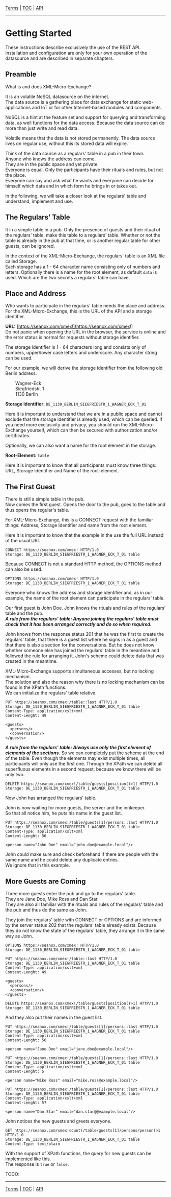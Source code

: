 [Terms](terms.md) | [TOC](README.md) | [API](api.md)
- - -

# Getting Started

These instructions describe exclusively the use of the REST API.  
Installation and configuration are only for your own operation of the
datasource and are described in separate chapters.


## Preamble

What is and does XML-Micro-Exchange?

It is an volatile NoSQL datasource on the internet.  
The data source is a gathering place for data exchange for static
web-applications and IoT or for other Internet-based modules and components.

NoSQL is a hint at the feature set and support for querying and transforming
data, as well functions for the data access. Because the data source can do
more than just write and read data.  

Volatile means that the data is not stored permanently. The data source lives
on regular use, without this its stored data will expire.

Think of the data source as a regulars' table in a pub in their town.  
Anyone who knows the address can come.  
They are in the public space and yet private.  
Everyone is equal. Only the participants have their rituals and rules, but not
the place.  
Everyone can say and ask what he wants and everyone can decide for himself
which data and in which form he brings in or takes out.

In the following, we will take a closer look at the regulars' table and
understand, implement and use.


## The Regulars' Table

It in a simple table in a pub.
Only the presence of guests and their ritual of the regulars' table, make this
table to a regulars' table. Whether or not the table is already in the pub at
that time, or is another regular table for other guests, can be ignored.

In the context of the XML-Micro-Exchange, the regulars' table is an XML file
called Storage.  
Each storage has a 1 - 64 character name consisting only of numbers and letters.
Optionally there is a name for the root element, as default `data` is used.
Which are the two secrets a regulars' table can have.  


## Place and Address

Who wants to participate in the regulars' table needs the place and address.  
For the XML-Micro-Exchange, this is the URL of the API and a storage
identifier.

__URL:__ [https://seanox.com/xmex!](https://seanox.com/xmex!)  
Do not panic when opening the URL in the browser, the service is online and the
error status is normal for requests without storage identifier.

The storage identifier is 1 - 64 characters long and consists only of numbers,
upper/lower case letters and underscore. Any character string can be used.

For our example, we will derive the storage identifier from the following old
Berlin address.

&#160;&#160;&#160;&#160;&#160;&#160;&#160;&#160;Wagner-Eck  
&#160;&#160;&#160;&#160;&#160;&#160;&#160;&#160;Siegfriedstr. 1  
&#160;&#160;&#160;&#160;&#160;&#160;&#160;&#160;1130 Berlin

__Storage Identifier:__ `DE_1130_BERLIN_SIEGFRIESTR_1_WAGNER_ECK_T_01`

Here it is important to understand that we are in a public space and cannot
exclude that the storage identifier is already used, which can be queried. If
you need more exclusivity and privacy, you should run the XML-Micro-Exchange
yourself, which can then be secured with authorization and/or certificates.

Optionally, we can also want a name for the root element in the storage.

__Root-Element:__ `table`

Here it is important to know that all participants must know three things: URL,
Storage Identifier and Name of the root-element.


## The First Guest

There is still a simple table in the pub.  
Now comes the first guest. Opens the door to the pub, goes to the table and
thus opens the regular's table.

For XML-Micro-Exchange, this is a CONNECT request with the familiar things:
Address, Storage Identifier and name from the root element.

Here it is important to know that the example in the use the full URL instead
of the usual URI.

```
CONNECT https://seanox.com/xmex! HTTP/1.0
Storage: DE_1130_BERLIN_SIEGFRIESTR_1_WAGNER_ECK_T_01 table
```

Because CONNECT is not a standard HTTP method, the OPTIONS method can also be
used.

```
OPTIONS https://seanox.com/xmex! HTTP/1.0
Storage: DE_1130_BERLIN_SIEGFRIESTR_1_WAGNER_ECK_T_01 table
```

Everyone who knows the address and storage identifier and, as in our example,
the name of the root element can participate in the regulars' table.

Our first guest is John Doe.
John knows the rituals and rules of the regulars' table and the pub.  
___A rule from the regulars' table: Anyone joining the regulars' table must
check that it has been arranged correctly and do so when required.___  

John knows from the response status 201 that he was the first to create the
regulars' table, that there is a guest list where he signs in as a guest and
that there is also a section for the conversations. But he does not know
whether someone else has joined the regulars' table in the meantime and
followed the rule for arranging it. John's scheme could delete data that was
created in the meantime.

XML-Micro-Exchange supports simultaneous accesses, but no locking mechanism.  
The solution and also the reason why there is no locking mechanism can be found
in the XPath functions.  
We can initialize the regulars' table relative.  

```
PUT https://seanox.com/xmex!/table::last HTTP/1.0
Storage: DE_1130_BERLIN_SIEGFRIESTR_1_WAGNER_ECK_T_01 table
Content-Type: application/xslt+xml
Content-Lenght: 49

<guests>
  <persons/>
  <conversation/>
</guests>
```

___A rule from the regulars' table: Always use only the first element of
elements of the sections.___
So we can completely put the scheme at the end of the table. Even though the
elements may exist multiple times, all participants will only use the first
one. Through the XPath we can delete all superfluous elements in a second
request, because we know there will be only two.  

```
DELETE https://seanox.com/xmex!/table/guests[position()>1] HTTP/1.0
Storage: DE_1130_BERLIN_SIEGFRIESTR_1_WAGNER_ECK_T_01 table
```

Now John has arranged the regulars' table.

John is now waiting for more guests, the server and the innkeeper.  
So that all notice him, he puts his name in the guest list.

```
PUT https://seanox.com/xmex!/table/guests[1]/persons::last HTTP/1.0
Storage: DE_1130_BERLIN_SIEGFRIESTR_1_WAGNER_ECK_T_01 table
Content-Type: application/xslt+xml
Content-Lenght: 56

<person name="John Doe" email="john.doe@example.local"/>
```

John could make sure and check beforehand if there are people with the same
name and he could delete any duplicate entries.  
We ignore that in this example.


## More Guests are Coming

Three more guests enter the pub and go to the regulars' table.  
They are Jane Doe, Mike Ross and Dan Star.  
They are also all familiar with the rituals and rules of the regulars' table
and the pub and thus do the same as John.

They join the regulars' table with CONNECT or OPTIONS and are informed by the
server status 202 that the regulars' table already exists. Because they do not
know the state of the regulars' table, they arrange it in the same way as John.

```
OPTIONS https://seanox.com/xmex! HTTP/1.0
Storage: DE_1130_BERLIN_SIEGFRIESTR_1_WAGNER_ECK_T_01 table
```
```
PUT https://seanox.com/xmex!/table::last HTTP/1.0
Storage: DE_1130_BERLIN_SIEGFRIESTR_1_WAGNER_ECK_T_01 table
Content-Type: application/xslt+xml
Content-Lenght: 49

<guests>
  <persons/>
  <conversation/>
</guests>
```
```
DELETE https://seanox.com/xmex!/table/guests[position()>1] HTTP/1.0
Storage: DE_1130_BERLIN_SIEGFRIESTR_1_WAGNER_ECK_T_01 table
```

And they also put their names in the guest list.

```
PUT https://seanox.com/xmex!/table/guests[1]/persons::last HTTP/1.0
Storage: DE_1130_BERLIN_SIEGFRIESTR_1_WAGNER_ECK_T_01 table
Content-Type: application/xslt+xml
Content-Lenght: 56

<person name="Jane Doe" email="jane.doe@example.local"/>
```
```
PUT https://seanox.com/xmex!/table/guests[1]/persons::last HTTP/1.0
Storage: DE_1130_BERLIN_SIEGFRIESTR_1_WAGNER_ECK_T_01 table
Content-Type: application/xslt+xml
Content-Lenght: 5

<person name="Mike Ross" email="mike.ross@example.local"/>
```
```
PUT https://seanox.com/xmex!/table/guests[1]/persons::last HTTP/1.0
Storage: DE_1130_BERLIN_SIEGFRIESTR_1_WAGNER_ECK_T_01 table
Content-Type: application/xslt+xml
Content-Lenght: 57

<person name="Dan Star" email="dan.star@@example.local"/>
```

John notices the new guests and greets everyone.

```
GET https://seanox.com/xmex!count(/table/guests[1]/persons/person)>1 HTTP/1.0
Storage: DE_1130_BERLIN_SIEGFRIESTR_1_WAGNER_ECK_T_01 table
Content-Type: text/plain
```

With the support of XPath functions, the query for new guests can be
implemented like this.  
The response is `true` or `false`.

TODO:



- - -

[Terms](terms.md) | [TOC](README.md) | [API](api.md)